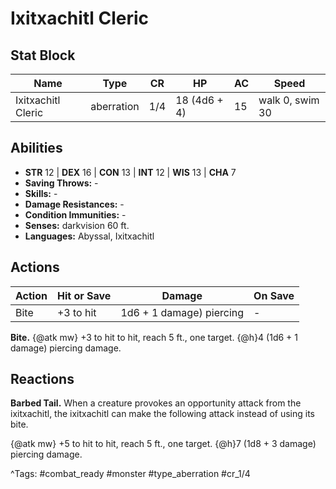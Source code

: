 # Ixitxachitl Cleric

## Stat Block

| Name | Type | CR | HP | AC | Speed |
|------|------|----|----|----|-------|
| Ixitxachitl Cleric | aberration | 1/4 | 18 (4d6 + 4) | 15 | walk 0, swim 30 |

## Abilities

- **STR** 12 | **DEX** 16 | **CON** 13 | **INT** 12 | **WIS** 13 | **CHA** 7
- **Saving Throws:** -  
- **Skills:** -  
- **Damage Resistances:** -  
- **Condition Immunities:** -  
- **Senses:** darkvision 60 ft.  
- **Languages:** Abyssal, Ixitxachitl


## Actions

| Action | Hit or Save | Damage | On Save |
|--------|--------------|--------|----------|
| Bite | +3 to hit | 1d6 + 1 damage) piercing | - |

**Bite.** {@atk mw} +3 to hit to hit, reach 5 ft., one target. {@h}4 (1d6 + 1 damage) piercing damage.

## Reactions

**Barbed Tail.** When a creature provokes an opportunity attack from the ixitxachitl, the ixitxachitl can make the following attack instead of using its bite.

{@atk mw} +5 to hit to hit, reach 5 ft., one target. {@h}7 (1d8 + 3 damage) piercing damage.



^Tags: #combat_ready #monster #type_aberration #cr_1/4